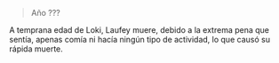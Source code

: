 > Año ???

A temprana edad de Loki, Laufey muere, debido a la extrema pena que sentía, apenas comía ni hacía ningún tipo de actividad, lo que causó su rápida muerte.